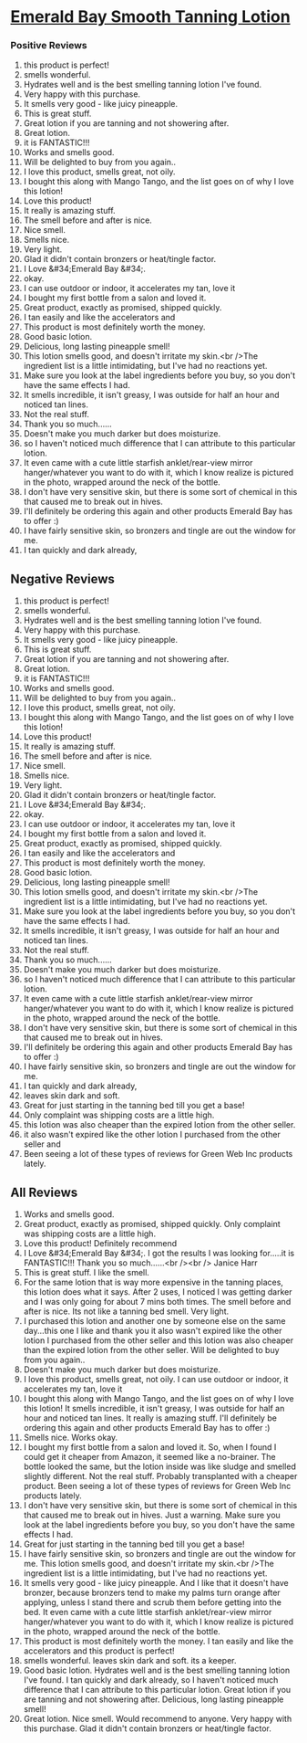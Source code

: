 # [Emerald Bay Smooth Tanning Lotion](https://products.checkmycream.com/products/Emerald-Bay-Smooth-Tanning-Lotion.html)

### Positive Reviews

<ol>
      <li>this  product is  perfect!</li>
      <li>smells wonderful.</li>
      <li>Hydrates well and is the best smelling tanning lotion I&#x27;ve found.</li>
      <li>Very happy with this purchase.</li>
      <li>It smells very good - like juicy pineapple.</li>
      <li>This is great stuff.</li>
      <li>Great lotion if you are tanning and not showering after.</li>
      <li>Great lotion.</li>
      <li>it is FANTASTIC!!!  </li>
      <li>Works and smells good.</li>
      <li>Will be delighted to buy from you again..</li>
      <li>I love this product, smells great, not oily.  </li>
      <li>I bought this along with Mango Tango, and the list goes on of why I love this lotion!</li>
      <li>Love this product!</li>
      <li>It really is amazing stuff.</li>
      <li>The smell before and after is nice.</li>
      <li>Nice smell.</li>
      <li>Smells nice.</li>
      <li>Very light.</li>
      <li>Glad it didn&#x27;t contain bronzers or heat/tingle factor.</li>
      <li>I Love &amp;#34;Emerald Bay &amp;#34;.</li>
      <li>okay.</li>
      <li>I can use outdoor or indoor, it accelerates my tan, love it</li>
      <li>I bought my first bottle from a salon and loved it.</li>
      <li>Great product, exactly as promised, shipped quickly.</li>
      <li>I tan easily and like the accelerators and</li>
      <li>This product is most definitely worth the money.  </li>
      <li>Good basic lotion.</li>
      <li>Delicious, long lasting pineapple smell!</li>
      <li>This lotion smells good, and doesn&#x27;t irritate my skin.&lt;br /&gt;The ingredient list is a little intimidating, but I&#x27;ve had no reactions yet.</li>
      <li>Make sure you look at the label ingredients before you buy, so you don&#x27;t have the same effects I had.</li>
      <li>It smells incredible, it isn&#x27;t greasy, I was outside for half an hour and noticed tan lines.</li>
      <li>Not the real stuff.</li>
      <li>Thank you so much......</li>
      <li>Doesn&#x27;t make you much darker but does moisturize.</li>
      <li>so I haven&#x27;t noticed much difference that I can attribute to this particular lotion.</li>
      <li>It even came with a cute little starfish anklet/rear-view mirror hanger/whatever you want to do with it, which I know realize is pictured in the photo, wrapped around the neck of the bottle.</li>
      <li>I don&#x27;t have very sensitive skin, but there is some sort of chemical in this that caused me to break out in hives.</li>
      <li>I&#x27;ll definitely be ordering this again and other products Emerald Bay has to offer :)</li>
      <li>I have fairly sensitive skin, so bronzers and tingle are out the window for me.</li>
      <li>I tan quickly and dark already,</li>
</ol>


<h2>Negative Reviews</h2>
<ol>
<li> this  product is  perfect!</li>
<li> smells wonderful.</li>
<li> Hydrates well and is the best smelling tanning lotion I&#x27;ve found.</li>
<li> Very happy with this purchase.</li>
<li> It smells very good - like juicy pineapple.</li>
<li> This is great stuff.</li>
<li> Great lotion if you are tanning and not showering after.</li>
<li> Great lotion.</li>
<li> it is FANTASTIC!!!  </li>
<li> Works and smells good.</li>
<li> Will be delighted to buy from you again..</li>
<li> I love this product, smells great, not oily.  </li>
<li> I bought this along with Mango Tango, and the list goes on of why I love this lotion!</li>
<li> Love this product!</li>
<li> It really is amazing stuff.</li>
<li> The smell before and after is nice.</li>
<li> Nice smell.</li>
<li> Smells nice.</li>
<li> Very light.</li>
<li> Glad it didn&#x27;t contain bronzers or heat/tingle factor.</li>
<li> I Love &amp;#34;Emerald Bay &amp;#34;.</li>
<li> okay.</li>
<li> I can use outdoor or indoor, it accelerates my tan, love it</li>
<li> I bought my first bottle from a salon and loved it.</li>
<li> Great product, exactly as promised, shipped quickly.</li>
<li> I tan easily and like the accelerators and</li>
<li> This product is most definitely worth the money.  </li>
<li> Good basic lotion.</li>
<li> Delicious, long lasting pineapple smell!</li>
<li> This lotion smells good, and doesn&#x27;t irritate my skin.&lt;br /&gt;The ingredient list is a little intimidating, but I&#x27;ve had no reactions yet.</li>
<li> Make sure you look at the label ingredients before you buy, so you don&#x27;t have the same effects I had.</li>
<li> It smells incredible, it isn&#x27;t greasy, I was outside for half an hour and noticed tan lines.</li>
<li> Not the real stuff.</li>
<li> Thank you so much......</li>
<li> Doesn&#x27;t make you much darker but does moisturize.</li>
<li> so I haven&#x27;t noticed much difference that I can attribute to this particular lotion.</li>
<li> It even came with a cute little starfish anklet/rear-view mirror hanger/whatever you want to do with it, which I know realize is pictured in the photo, wrapped around the neck of the bottle.</li>
<li> I don&#x27;t have very sensitive skin, but there is some sort of chemical in this that caused me to break out in hives.</li>
<li> I&#x27;ll definitely be ordering this again and other products Emerald Bay has to offer :)</li>
<li> I have fairly sensitive skin, so bronzers and tingle are out the window for me.</li>
<li> I tan quickly and dark already,</li>
<li> leaves skin dark and soft.</li>
<li> Great for just starting in the tanning bed till you get a base!</li>
<li> Only complaint was shipping costs are a little high.</li>
<li> this lotion was also cheaper than the expired lotion from the other seller.</li>
<li> it also wasn&#x27;t expired like the other lotion I purchased from the other seller and</li>
<li> Been seeing a lot of these types of reviews for Green Web Inc products lately.</li>
</ol>

<h2>All Reviews</h2>

<ol>
    <li> Works and smells good.</li>
    <li> Great product, exactly as promised, shipped quickly. Only complaint was shipping costs are a little high.</li>
    <li> Love this product! Definitely recommend</li>
    <li> I Love &amp;#34;Emerald Bay &amp;#34;. I got the results I was looking for.....it is FANTASTIC!!!  Thank you so much......&lt;br /&gt;&lt;br /&gt;  Janice Harr</li>
    <li> This is great stuff. I like the smell.</li>
    <li> For the same lotion that is way more expensive in the tanning places, this lotion does what it says. After 2 uses, I noticed I was getting darker and I was only going for about 7 mins both times. The smell before and after is nice. Its not like a tanning bed smell. Very light.</li>
    <li> I purchased this lotion and another one by someone else on the same day...this one I like and thank you it also wasn&#x27;t expired like the other lotion I purchased from the other seller and this lotion was also cheaper than the expired lotion from the other seller. Will be delighted to buy from you again..</li>
    <li> Doesn&#x27;t make you much darker but does moisturize.</li>
    <li> I love this product, smells great, not oily.  I can use outdoor or indoor, it accelerates my tan, love it</li>
    <li> I bought this along with Mango Tango, and the list goes on of why I love this lotion! It smells incredible, it isn&#x27;t greasy, I was outside for half an hour and noticed tan lines. It really is amazing stuff. I&#x27;ll definitely be ordering this again and other products Emerald Bay has to offer :)</li>
    <li> Smells nice. Works okay.</li>
    <li> I bought my first bottle from a salon and loved it. So, when I found I could get it cheaper from Amazon, it seemed like a no-brainer. The bottle looked the same, but the lotion inside was like sludge and smelled slightly different. Not the real stuff. Probably transplanted with a cheaper product. Been seeing a lot of these types of reviews for Green Web Inc products lately.</li>
    <li> I don&#x27;t have very sensitive skin, but there is some sort of chemical in this that caused me to break out in hives. Just a warning. Make sure you look at the label ingredients before you buy, so you don&#x27;t have the same effects I had.</li>
    <li> Great for just starting in the tanning bed till you get a base!</li>
    <li> I have fairly sensitive skin, so bronzers and tingle are out the window for me. This lotion smells good, and doesn&#x27;t irritate my skin.&lt;br /&gt;The ingredient list is a little intimidating, but I&#x27;ve had no reactions yet.</li>
    <li> It smells very good - like juicy pineapple. And I like that it doesn&#x27;t have bronzer, because bronzers tend to make my palms turn orange after applying, unless I stand there and scrub them before getting into the bed. It even came with a cute little starfish anklet/rear-view mirror hanger/whatever you want to do with it, which I know realize is pictured in the photo, wrapped around the neck of the bottle.</li>
    <li> This product is most definitely worth the money.  I tan easily and like the accelerators and this  product is  perfect!</li>
    <li> smells wonderful. leaves skin dark and soft. its a keeper.</li>
    <li> Good basic lotion. Hydrates well and is the best smelling tanning lotion I&#x27;ve found. I tan quickly and dark already, so I haven&#x27;t noticed much difference that I can attribute to this particular lotion. Great lotion if you are tanning and not showering after. Delicious, long lasting pineapple smell!</li>
    <li> Great lotion. Nice smell. Would recommend to anyone.  Very happy with this purchase. Glad it didn&#x27;t contain bronzers or heat/tingle factor.</li>
</ol>




